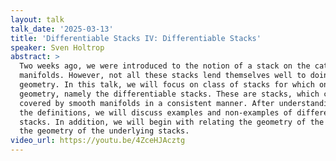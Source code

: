 ```yaml
---
layout: talk
talk_date: '2025-03-13'
title: 'Differentiable Stacks IV: Differentiable Stacks'
speaker: Sven Holtrop
abstract: >
  Two weeks ago, we were introduced to the notion of a stack on the category of
  manifolds. However, not all these stacks lend themselves well to doing
  geometry. In this talk, we will focus on class of stacks for which one can do
  geometry, namely the differentiable stacks. These are stacks, which can be
  covered by smooth manifolds in a consistent manner. After understanding all
  the definitions, we will discuss examples and non-examples of differentiable
  stacks. In addition, we will begin with relating the geometry of the covers to
  the geometry of the underlying stacks.
video_url: https://youtu.be/4ZceHJAcztg
---
```

